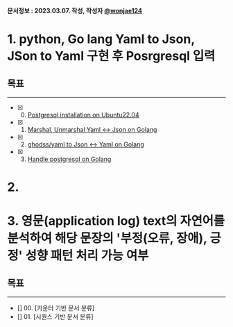 #### 문서정보 : 2023.03.07. 작성, 작성자 [@wonjae124](https://github.com/wonjae124)

# 1. python, Go lang Yaml to Json, JSon to Yaml 구현 후 Posrgresql 입력
## 목표
--- 
- [x] 00. [Postgresql installation on Ubuntu22.04](https://github.com/wonjae124/Devops/blob/main/Aiops/Application/Chapter00.md) 
- [x] 01. [Marshal, Unmarshal Yaml <-> Json on Golang](https://github.com/wonjae124/Devops/blob/main/Aiops/Application/Chapter01.md)
- [x] 02. [ghodss/yaml to Json <-> Yaml on Golang](https://github.com/wonjae124/Devops/blob/main/Aiops/Application/Chapter02.md)
- [X] 03. [Handle postgresql on Golang](https://github.com/wonjae124/Devops/blob/main/Aiops/Application/Chapter03.md)


# 2. 


# 3. 영문(application log) text의 자연어를 분석하여 해당 문장의 '부정(오류, 장애), 긍정' 성향 패턴 처리 가능 여부
## 목표
---
- [] 00. [카운터 기반 문서 분류]
- [] 01. [시퀀스 기반 문서 분류]
